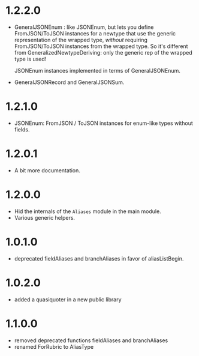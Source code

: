 ﻿1.2.2.0
=======

- GeneralJSONEnum : like JSONEnum, but lets you define FromJSON/ToJSON instances
  for a newtype that use the generic representation of the wrapped type,
  *without* requiring FromJSON/ToJSON instances from the wrapped type. So it's
  different from GeneralizedNewtypeDeriving: only the generic rep of the wrapped
  type is used!

  JSONEnum instances implemented in terms of GeneralJSONEnum.

- GeneralJSONRecord and GeneralJSONSum.

1.2.1.0
=======

- JSONEnum: FromJSON / ToJSON instances for enum-like types without fields.

1.2.0.1
=======

- A bit more documentation.

1.2.0.0
=======

- Hid the internals of the `Aliases` module in the main module.
- Various generic helpers.

1.0.1.0
=======

- deprecated fieldAliases and branchAliases in favor of aliasListBegin.

1.0.2.0
=======

- added a quasiquoter in a new public library

1.1.0.0
=======

- removed deprecated functions fieldAliases and branchAliases
- renamed ForRubric to AliasType
